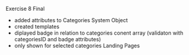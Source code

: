 Exercise 8 Final

- added attributes to Categories System Object
- created templates
- diplayed badge in relation to categories conent array (validaton with categoriesID and badge attributes)
- only shown for selected categories Landing Pages

